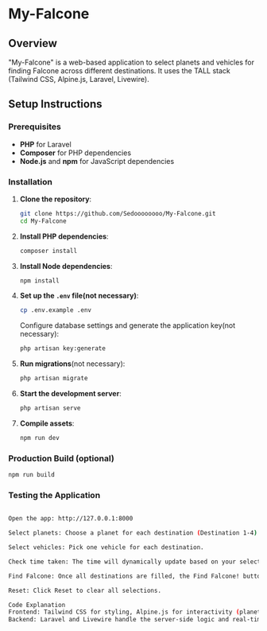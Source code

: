 # My-Falcone

## Overview

"My-Falcone" is a web-based application to select planets and vehicles for finding Falcone across different destinations. It uses the TALL stack (Tailwind CSS, Alpine.js, Laravel, Livewire).

## Setup Instructions

### Prerequisites
- **PHP** for Laravel
- **Composer** for PHP dependencies
- **Node.js** and **npm** for JavaScript dependencies

### Installation

1. **Clone the repository**:
    ```bash
    git clone https://github.com/Sedoooooooo/My-Falcone.git
    cd My-Falcone
    ```

2. **Install PHP dependencies**:
    ```bash
    composer install
    ```

3. **Install Node dependencies**:
    ```bash
    npm install
    ```

4. **Set up the `.env` file(not necessary)**:
    ```bash
    cp .env.example .env
    ```
    Configure database settings and generate the application key(not necessary):
    ```bash
    php artisan key:generate
    ```

5. **Run migrations**(not necessary):
    ```bash
    php artisan migrate
    ```

6. **Start the development server**:
    ```bash
    php artisan serve
    ```

7. **Compile assets**:
    ```bash
    npm run dev
    ```

### Production Build (optional)
```bash
npm run build
```
### Testing the Application

```bash

Open the app: http://127.0.0.1:8000

Select planets: Choose a planet for each destination (Destination 1-4).

Select vehicles: Pick one vehicle for each destination.

Check time taken: The time will dynamically update based on your selections.

Find Falcone: Once all destinations are filled, the Find Falcone! button will enable. Click it to finalize the selection.

Reset: Click Reset to clear all selections.

Code Explanation
Frontend: Tailwind CSS for styling, Alpine.js for interactivity (planet/vehicle selection, dynamic updates).
Backend: Laravel and Livewire handle the server-side logic and real-time updates between frontend and backend.

```
